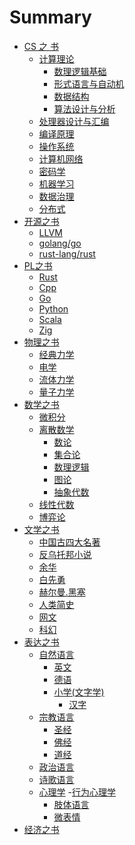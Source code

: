 # Summary

- [CS 之 书](./CS/Overview.md)
  - [计算理论]()
    - [数理逻辑基础]()
    - [形式语言与自动机]()
    - [数据结构]()
    - [算法设计与分析]()
  - [处理器设计与汇编]()
  - [编译原理]()
  - [操作系统]()
  - [计算机网络]()
  - [密码学]()
  - [机器学习]()
  - [数据治理]()
  - [分布式]()
- [开源之书]()
  - [LLVM]()
  - [golang/go]()
  - [rust-lang/rust]()
- [PL之书]()
  - [Rust]()
  - [Cpp]()
  - [Go]()
  - [Python]()
  - [Scala]()
  - [Zig]()
- [物理之书]()
  - [经典力学]()
  - [电学]()
  - [流体力学]()
  - [量子力学]()
- [数学之书]()
  - [微积分]()
  - [离散数学]()
    - [数论]()
    - [集合论]()
    - [数理逻辑]()
    - [图论]()
    - [抽象代数]()
  - [线性代数]()
  - [博弈论]()
- [文学之书](./文学/Overview.md)
  - [中国古四大名著]()
  - [反乌托邦小说]()
  - [余华]()
  - [白先勇]()
  - [赫尔曼.黑塞]()
  - [人类简史]()
  - [网文]()
  - [科幻]()
- [表达之书]()
  - [自然语言]()
    - [英文]()
    - [德语]()
    - [小学(文字学)]()
      - [汉字]()
  - [宗教语言]()
    - [圣经]()
    - [佛经]()
    - [道经]()
  - [政治语言]()
  - [诗歌语言]()
  - [心理学]()
    -[行为心理学]()
      - [肢体语言]()
      - [微表情]()
- [经济之书]()
